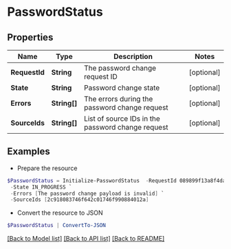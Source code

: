 # PasswordStatus
## Properties

Name | Type | Description | Notes
------------ | ------------- | ------------- | -------------
**RequestId** | **String** | The password change request ID | [optional] 
**State** | **String** | Password change state | [optional] 
**Errors** | **String[]** | The errors during the password change request | [optional] 
**SourceIds** | **String[]** | List of source IDs in the password change request | [optional] 

## Examples

- Prepare the resource
```powershell
$PasswordStatus = Initialize-PasswordStatus  -RequestId 089899f13a8f4da7824996191587bab9 `
 -State IN_PROGRESS `
 -Errors [The password change payload is invalid] `
 -SourceIds [2c918083746f642c01746f990884012a]
```

- Convert the resource to JSON
```powershell
$PasswordStatus | ConvertTo-JSON
```

[[Back to Model list]](../README.md#documentation-for-models) [[Back to API list]](../README.md#documentation-for-api-endpoints) [[Back to README]](../README.md)


